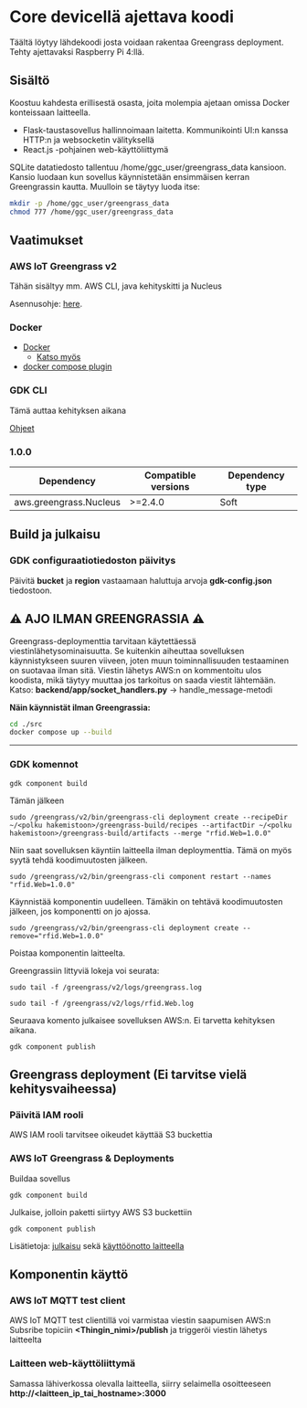 # Core devicellä ajettava koodi

Täältä löytyy lähdekoodi josta voidaan rakentaa Greengrass deployment. Tehty ajettavaksi Raspberry Pi 4:llä.

## Sisältö

Koostuu kahdesta erillisestä osasta, joita molempia ajetaan omissa Docker konteissaan laitteella. 

* Flask-taustasovellus hallinnoimaan laitetta. Kommunikointi UI:n kanssa HTTP:n ja websocketin välityksellä
* React.js -pohjainen web-käyttöliittymä

SQLite datatiedosto tallentuu /home/ggc_user/greengrass_data kansioon.
Kansio luodaan kun sovellus käynnistetään ensimmäisen kerran Greengrassin kautta.
Muulloin se täytyy luoda itse:

```sh
mkdir -p /home/ggc_user/greengrass_data
chmod 777 /home/ggc_user/greengrass_data
```


## Vaatimukset
### AWS IoT Greengrass v2

Tähän sisältyy mm. AWS CLI, java kehityskitti ja Nucleus

Asennusohje: [here](https://docs.aws.amazon.com/greengrass/v2/developerguide/getting-started.html).



### Docker

   
* [Docker](https://docs.docker.com/engine/install/debian/)
    * [Katso myös](https://docs.docker.com/engine/install/linux-postinstall)
* [docker compose plugin](https://docs.docker.com/compose/install/linux)


### GDK CLI

Tämä auttaa kehityksen aikana
    
[Ohjeet](https://docs.aws.amazon.com/greengrass/v2/developerguide/greengrass-development-kit-cli.html)

### 1.0.0

| Dependency | Compatible versions | Dependency type |
|---|---|---|
| aws.greengrass.Nucleus | >=2.4.0 | Soft |

## Build ja julkaisu

### GDK configuraatiotiedoston päivitys

Päivitä **bucket** ja **region** vastaamaan haluttuja arvoja **gdk-config.json** tiedostoon.



## ⚠️ AJO ILMAN GREENGRASSIA ⚠️

Greengrass-deploymenttia tarvitaan käytettäessä viestinlähetysominaisuutta.
Se kuitenkin aiheuttaa sovelluksen käynnistykseen suuren viiveen, joten muun toiminnallisuuden testaaminen on suotavaa ilman sitä.
Viestin lähetys AWS:n on kommentoitu ulos koodista, mikä täytyy muuttaa jos tarkoitus on saada viestit lähtemään.
Katso: **backend/app/socket_handlers.py** -> handle_message-metodi

**Näin käynnistät ilman Greengrassia:**

```sh
cd ./src
docker compose up --build
```

---


### GDK komennot

```console
gdk component build
```
Tämän jälkeen

```console
sudo /greengrass/v2/bin/greengrass-cli deployment create --recipeDir ~/<polku hakemistoon>/greengrass-build/recipes --artifactDir ~/<polku hakemistoon>/greengrass-build/artifacts --merge "rfid.Web=1.0.0"
```
Niin saat sovelluksen käyntiin laitteella ilman deploymenttia. Tämä on myös syytä tehdä koodimuutosten jälkeen.


```console
sudo /greengrass/v2/bin/greengrass-cli component restart --names "rfid.Web=1.0.0"
```
Käynnistää komponentin uudelleen. Tämäkin on tehtävä koodimuutosten jälkeen, jos komponentti on jo ajossa.



```console
sudo /greengrass/v2/bin/greengrass-cli deployment create --remove="rfid.Web=1.0.0"
```
Poistaa komponentin laitteelta.


Greengrassiin littyviä lokeja voi seurata:

```console
sudo tail -f /greengrass/v2/logs/greengrass.log
```

```console
sudo tail -f /greengrass/v2/logs/rfid.Web.log
```


Seuraava komento julkaisee sovelluksen AWS:n. Ei tarvetta kehityksen aikana.

```console
gdk component publish
```


## Greengrass deployment (Ei tarvitse vielä kehitysvaiheessa)

### Päivitä IAM rooli

AWS IAM rooli tarvitsee oikeudet käyttää S3 buckettia

### AWS IoT Greengrass & Deployments

Buildaa sovellus

```console
gdk component build
```

Julkaise, jolloin paketti siirtyy AWS S3 buckettiin

```console
gdk component publish
```

Lisätietoja: [julkaisu](https://docs.aws.amazon.com/greengrass/v2/developerguide/publish-components.html) sekä [käyttöönotto laitteella](https://docs.aws.amazon.com/greengrass/v2/developerguide/manage-deployments.html)

## Komponentin käyttö

### AWS IoT MQTT test client

AWS IoT MQTT test clientillä voi varmistaa viestin saapumisen AWS:n
Subsribe topiciin **<Thingin_nimi>/publish** ja triggeröi viestin lähetys laitteelta

### Laitteen web-käyttöliittymä

Samassa lähiverkossa olevalla laitteella, siirry selaimella osoitteeseen **http://<laitteen_ip_tai_hostname>:3000** 

